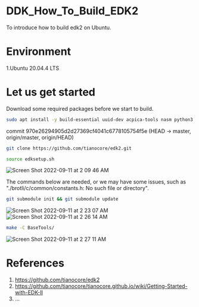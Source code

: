 # DDK_How_To_Build_EDK2
To introduce how to build edk2 on Ubuntu.

# Environment
1.Ubuntu 20.04.4 LTS

# Let us get started 
Download some required packages before we start to build. </br>
```sh
sudo apt install -y build-essential uuid-dev acpica-tools nasm python3.8 python3-distutils python3-pip gawk bc git 
```

commit 970e26294905d2d27369cf4041c6778105754f5e (HEAD -> master, origin/master, origin/HEAD) </br>
```sh
git clone https://github.com/tianocore/edk2.git
```

```sh
source edksetup.sh
```
![Screen Shot 2022-09-11 at 2 09 46 AM](https://user-images.githubusercontent.com/67073582/189497221-1f456336-b03b-48e0-9356-7817d6b57da3.png)

The commands below are needed, or we may have some issues, such as "./brotli/c/common/constants.h: No such file or directory".
```sh
git submodule init && git submodule update
```
![Screen Shot 2022-09-11 at 2 23 07 AM](https://user-images.githubusercontent.com/67073582/189497254-687608ca-baea-41b0-8728-785dba3194fc.png)
![Screen Shot 2022-09-11 at 2 26 14 AM](https://user-images.githubusercontent.com/67073582/189497263-b829e837-bf06-443e-a217-659e32868fcc.png)

```sh
make -C BaseTools/
```
![Screen Shot 2022-09-11 at 2 27 11 AM](https://user-images.githubusercontent.com/67073582/189497272-91b44b89-c930-415b-a2ca-3618e54620ff.png)

# References
1. https://github.com/tianocore/edk2
2. https://github.com/tianocore/tianocore.github.io/wiki/Getting-Started-with-EDK-II
3. ...
